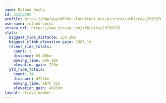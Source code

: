 ```yaml
---
name: Roland Socha
id: 23150783
profile: https://dgalywyr863hv.cloudfront.net/pictures/athletes/23150783/14745672/4/large.jpg
username: roland-socha
strava_url: https://www.strava.com/athletes/23150783
stats:
  biggest_ride_distance: 138.2km
  biggest_climb_elevation_gain: 1987.1m
  recent_ride_totals:
    count: 2
    distance: 69.08km
    moving_time: 03h 18m
    elevation_gain: 729m
  ytd_ride_totals:
    count: 74
    distance: 4224km
    moving_time: 187h 21m
    elevation_gain: 46059m
layout: strava_member
--- 
```

